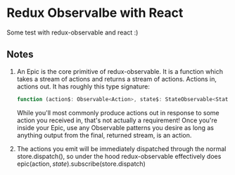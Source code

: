 # Redux Observalbe with React

Some test with redux-observable and react :)

## Notes

1. An Epic is the core primitive of redux-observable.
   It is a function which takes a stream of actions and returns a stream of actions. Actions in, actions out.
   It has roughly this type signature:

   ```javascript
   function (action$: Observable<Action>, state$: StateObservable<State>): Observable<Action>;
   ```

   While you'll most commonly produce actions out in response to some action you received in, that's not actually a requirement! Once you're inside your Epic, use any Observable patterns you desire as long as anything output from the final, returned stream, is an action.

2. The actions you emit will be immediately dispatched through the normal store.dispatch(), so under the hood redux-observable effectively does epic(action$, state$).subscribe(store.dispatch)